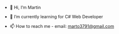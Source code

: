 - 👋 Hi, I’m Martin

- 🌱 I’m currently learning for 
C# Web Developer

- 📫 How to reach me - email: marto3791@gmail.com

<!---
marto379/marto379 is a ✨ special ✨ repository because its `README.md` (this file) appears on your GitHub profile.
You can click the Preview link to take a look at your changes.
--->
